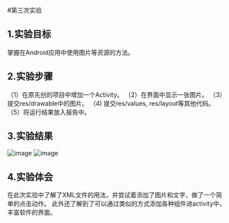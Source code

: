 #第三次实验

 ## 1.实验目标
  掌握在Android应用中使用图片等资源的方法。 
 ## 2.实验步骤 
 （1）在原先创的项目中增加一个Activity。
 （2）在界面中显示一张图片。 
 （3）提交res/drawable中的图片。 
 （4) 提交res/values, res/layout等其他代码。 
 （5）将运行结果放入报告中。 
 ## 3.实验结果
 ![image](https://raw.githubusercontent.com/zhaokangye/android-labs-2018/master/soft1613071002201/%E5%AE%9E%E9%AA%8C%E4%B8%89%E8%BF%90%E8%A1%8C%E7%BB%93%E6%9E%9C01.png) 
 ![image](https://raw.githubusercontent.com/zhaokangye/android-labs-2018/master/soft1613071002201/%E5%AE%9E%E9%AA%8C%E4%B8%89%E8%BF%90%E8%A1%8C%E7%BB%93%E6%9E%9C02.png) 
 ## 4.实验体会
  在此次实验中了解了XML文件的用法，并尝试着添加了图片和文字，做了一个简单的点击动作。
  此外还了解到了可以通过类似的方式添加各种组件进activity中，丰富软件的界面。

